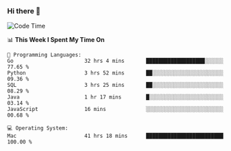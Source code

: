 ### Hi there 👋

<!--
**CrazyCollin/crazycollin** is a ✨ _special_ ✨ repository because its `README.md` (this file) appears on your GitHub profile.

Here are some ideas to get you started:

- 🔭 I’m currently working on ...
- 🌱 I’m currently learning ...
- 👯 I’m looking to collaborate on ...
- 🤔 I’m looking for help with ...
- 💬 Ask me about ...
- 📫 How to reach me: ...
- 😄 Pronouns: ...
- ⚡ Fun fact: ...
-->

<!--START_SECTION:waka-->
![Code Time](http://img.shields.io/badge/Code%20Time-2%2C334%20hrs%2038%20mins-blue)

📊 **This Week I Spent My Time On** 

```text
💬 Programming Languages: 
Go                       32 hrs 4 mins       ███████████████████░░░░░░   77.65 % 
Python                   3 hrs 52 mins       ██░░░░░░░░░░░░░░░░░░░░░░░   09.36 % 
SQL                      3 hrs 25 mins       ██░░░░░░░░░░░░░░░░░░░░░░░   08.29 % 
Java                     1 hr 17 mins        █░░░░░░░░░░░░░░░░░░░░░░░░   03.14 % 
JavaScript               16 mins             ░░░░░░░░░░░░░░░░░░░░░░░░░   00.68 % 

💻 Operating System: 
Mac                      41 hrs 18 mins      █████████████████████████   100.00 % 
```


<!--END_SECTION:waka-->
